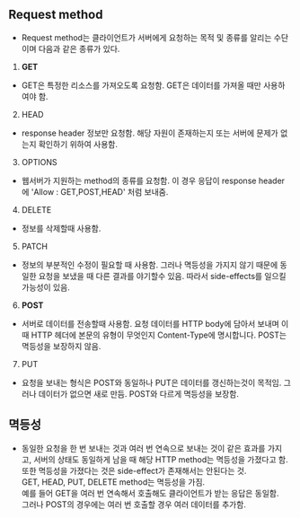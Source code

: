 ## Request method

- Request method는 클라이언트가 서버에게 요청하는 목적 및 종류를 알리는 수단이며 다음과 같은 종류가 있다.

1. **GET**

- GET은 특정한 리소스를 가져오도록 요청함. GET은 데이터를 가져올 때만 사용하여야 함.

2. HEAD

- response header 정보만 요청함. 해당 자원이 존재하는지 또는 서버에 문제가 없는지 확인하기 위하여 사용함.

3. OPTIONS

- 웹서버가 지원하는 method의 종류를 요청함. 이 경우 응답이 response header에 'Allow : GET,POST,HEAD' 처럼 보내줌.

4. DELETE

- 정보를 삭제할때 사용함.

5. PATCH

- 정보의 부분적인 수정이 필요할 때 사용함. 그러나 멱등성을 가지지 않기 때문에 동일한 요청을 보냈을 때 다른 결과를 야기할수 있음. 따라서 side-effects를 일으킬 가능성이 있음.

6. **POST**

- 서버로 데이터를 전송할때 사용함. 요청 데이터를 HTTP body에 담아서 보내며 이때 HTTP 헤더에 본문의 유형이 무엇인지 Content-Type에 명시합니다. POST는 멱등성을 보장하지 않음.

7. PUT

- 요청을 보내는 형식은 POST와 동일하나 PUT은 데이터를 갱신하는것이 목적임. 그러나 데이터가 없으면 새로 만듬. POST와 다르게 멱등성을 보장함.

## 멱등성

- 동일한 요청을 한 번 보내는 것과 여러 번 연속으로 보내는 것이 같은 효과를 가지고, 서버의 상태도 동일하게 남을 때 해당 HTTP method는 멱등성을 가졌다고 함. 또한 멱등성을 가졌다는 것은 side-effect가 존재해서는 안된다는 것.  
  GET, HEAD, PUT, DELETE method는 멱등성을 가짐.  
  예를 들어 GET을 여러 번 연속해서 호출해도 클라이언트가 받는 응답은 동일함.  
  그러나 POST의 경우에는 여러 번 호출할 경우 여러 데이터를 추가함.
